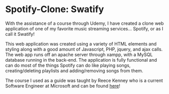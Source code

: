 # Spotify-Clone: Swatify
With the assistance of a course through Udemy, I have created a clone web application of one of my favorite music streaming services... Spotify, or as I call it Swatify!

This web application was created using a variety of HTML elements and styling along with a good amount of Javascript, PHP, jquery, and ajax calls.
The web app runs off an apache server through xampp, with a MySQL database running in the back-end. The application is fully functional and can do most of the things
Spotify can do like playing songs, creating/deleting playlists and adding/removing songs from them.

The course I used as a guide was taught by Reece Kenney who is a current Software Engineer at Microsoft and can be found [here](https://www.udemy.com/course/spotify-clone/)!

